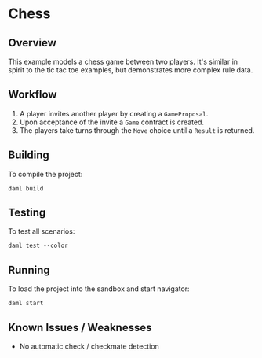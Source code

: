 # Chess

## Overview

This example models a chess game between two players. It's similar in spirit to the tic tac toe examples, but demonstrates more complex rule data.

## Workflow
1. A player invites another player by creating a `GameProposal`.
2. Upon acceptance of the invite a `Game` contract is created.
3. The players take turns through the `Move` choice until a `Result` is returned.

## Building
To compile the project:
```
daml build
```

## Testing
To test all scenarios:
```
daml test --color
```

## Running
To load the project into the sandbox and start navigator:
```
daml start
```

## Known Issues / Weaknesses
 - No automatic check / checkmate detection
